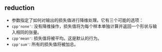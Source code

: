 
## reduction 
- 参数指定了如何对输出的损失值进行降维处理。它有三个可能的选项：
- ```cpp'none'```: 没有降维操作，损失值将为每个样本单独计算并返回一个形状与输入相同的张量。
- ```cpp'mean'```: 损失值将被平均。这是默认的行为。
- ```cpp'sum'```: 所有的损失值将被加总。
